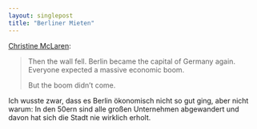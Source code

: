 ```yaml
---
layout: singlepost
title: "Berliner Mieten"
---
```

[Christine McLaren](http://americancity.org/daily/entry/the-history-behind-berlins-cheap-rents):
> Then the wall fell. Berlin became the capital of Germany again. Everyone expected a massive economic boom.
>
> But the boom didn’t come.

Ich wusste zwar, dass es Berlin ökonomisch nicht so gut ging, aber nicht warum: In den 50ern sind alle großen Unternehmen abgewandert und davon hat sich die Stadt nie wirklich erholt.